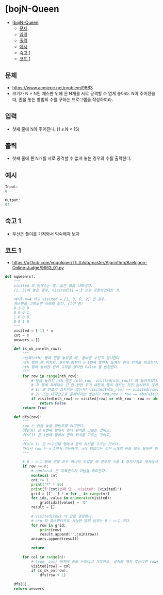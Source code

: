# [bojN-Queen

<!-- TOC -->

- [[bojN-Queen](#bojn-queen)
  - [문제](#%EB%AC%B8%EC%A0%9C)
  - [입력](#%EC%9E%85%EB%A0%A5)
  - [출력](#%EC%B6%9C%EB%A0%A5)
  - [예시](#%EC%98%88%EC%8B%9C)
  - [숙고 1](#%EC%88%99%EA%B3%A0-1)
  - [코드 1](#%EC%BD%94%EB%93%9C-1)

<!-- /TOC -->

## 문제
- https://www.acmicpc.net/problem/9663
- 크기가 N × N인 체스판 위에 퀸 N개를 서로 공격할 수 없게 놓아라.
  N이 주어졌을 때, 퀸을 놓는 방법의 수를 구하는 프로그램을 작성하여라.

## 입력
- 첫째 줄에 N이 주어진다. (1 ≤ N < 15)

## 출력
- 첫째 줄에 퀸 N개를 서로 공격할 수 없게 놓는 경우의 수를 출력한다.

## 예시
``` python
Input:
8

Output:
92
```

## 숙고 1
- 우선은 풀이를 가져와서 익숙해져 보자

## 코드 1
- https://github.com/yogoloper/TIL/blob/master/Algorithm/Baekjoon-Online-Judge/9663_01.py  
``` python
def nqueen(n):
    """
    visited 의 인덱스는 행, 값은 열을 나타낸다.
    (1, 3)에 놓은 경우, visited[1] = 3 으로 표현하겠다는 것.

    예시) n=4 이고 visited = [1, 3, 0, 2] 인 경우,
    체스판을 그려보면 아래와 같다. (1이 퀸)
    0 1 0 0
    0 0 0 1
    1 0 0 0
    0 0 1 0
    """
    visited = [-1] * n
    cnt = 0
    answers = []
    
    def is_ok_on(nth_row):
        """
        n번째(nth) 행에 퀸을 놓았을 때, 올바른 수인지 검사한다.
        nth 행의 퀸 위치와, 0번째 행부터 n-1번째 행까지 놓여진 퀸의 위치를 비교한다.
        nth 행에 놓여진 퀸이 규칙을 깼다면 False 를 반환한다.
        """
        for row in range(nth_row):
            # 방금 놓여진 nth 퀸은 (nth_row, visited[nth_row]) 에 놓여져있다.
            # 각 행에 차례대로 단 한 번만 두기 때문에 행이 겹치는 것은 검사하지 않아도 된다.
            # 1) 열 번호가 겹치지는 않는지? visited[nth_row] == visited[row]:
            # 2) 또는 대각선으로 존재하지는 않는지? nth_row - row == abs(visited[nth_row] - visited[row]) 살펴본다.
            if visited[nth_row] == visited[row] or nth_row - row == abs(visited[nth_row] - visited[row]):
                return False
        return True
    
    def dfs(row):
        """
        row 는 퀸을 놓을 행번호를 의미한다.
        dfs(0) 은 0번째 행에서 퀸의 위치를 고르는 것이고,
        dfs(1) 은 1번째 행에서 퀸의 위치를 고르는 것이고,
        ...
        dfs(n-1) 은 n-1번째 행에서 퀸의 위치를 고르는 것이다.
        따라서 row 는 n-1까지 가능하며, n이 되었다는 것은 n개의 퀸을 모두 올바른 위치에 두었다는 의미이다.
        """

        # 0 ~ n-1 행에 퀸을 모두 하나씩 두었을 때 경우의 수를 1 증가시키고 재귀탐색을 종료한다.
        if row >= n:
            # nonlocal 은 지역변수가 아님을 의미한다.
            nonlocal cnt
            cnt += 1
            print("*" * 80)
            print(f"{cnt}번째 답 - visited: {visited}")
            grid = [['.'] * n for _ in range(n)]
            for idx, value in enumerate(visited):
                grid[idx][value] = 'Q'
            result = []
            
            # visited[row] 의 값을 결정한다.
            # n*n 의 체스판이므로 가능한 열의 범위는 0 ~ n-1 이다.
            for row in grid:
                print(row)
                result.append(''.join(row))
            answers.append(result)
            
            return
        
        for col in range(n):
            # (row, col) 위치에 퀸을 두었다고 가정하고, 규칙을 깨지 않는다면 row+1 행에 다시 퀸을 둔다.
            visited[row] = col
            if is_ok_on(row):
                dfs(row + 1)
                
    dfs(0)
    return answers
```
